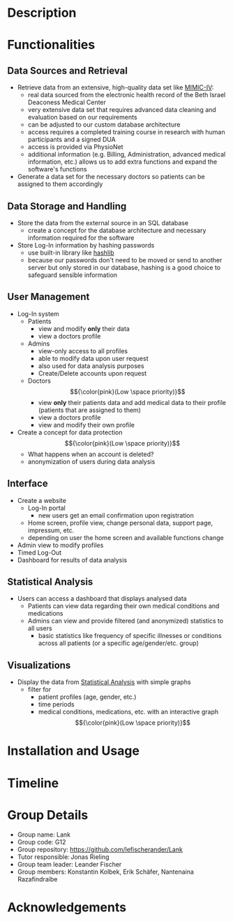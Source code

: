 # Description

# Functionalities

## Data Sources and Retrieval
- Retrieve data from an extensive, high-quality data set like [MIMIC-IV](https://www.nature.com/articles/s41597-022-01899-x):
  - real data sourced from the electronic health record of the Beth Israel Deaconess Medical Center
  - very extensive data set that requires advanced data cleaning and evaluation based on our requirements
  - can be adjusted to our custom database architecture
  - access requires a completed training course in research with human participants and a signed DUA
  - access is provided via PhysioNet
  - additional information (e.g. Billing, Administration, advanced medical information, etc.) allows us to add extra functions and expand the software's functions
- Generate a data set for the necessary doctors so patients can be assigned to them accordingly

## Data Storage and Handling
- Store the data from the external source in an SQL database
  - create a concept for the database architecture and necessary information required for the software
- Store Log-In information by hashing passwords
  - use built-in library like [hashlib](https://docs.python.org/3/library/hashlib.html)
  - because our passwords don't need to be moved or send to another server but only stored in our database, hashing is a good choice to safeguard sensible information

## User Management
- Log-In system
  - Patients
    - view and modify **only** their data
    - view a doctors profile
  - Admins
    - view-only access to all profiles
    - able to modify data upon user request
    - also used for data analysis purposes
    - Create/Delete accounts upon request
  - Doctors $${\color{pink}(Low \space priority)}$$
    - view **only** their patients data and add medical data to their profile (patients that are assigned to them)
    - view a doctors profile
    - view and modify their own profile
- Create a concept for data protection $${\color{pink}(Low \space priority)}$$
  - What happens when an account is deleted? 
  - anonymization of users during data analysis
  
## Interface
- Create a website
  - Log-In portal
    - new users get an email confirmation upon registration
  - Home screen, profile view, change personal data, support page, impressum, etc.
  - depending on user the home screen and available functions change
- Admin view to modify profiles
- Timed Log-Out
- Dashboard for results of data analysis
 
## Statistical Analysis
- Users can access a dashboard that displays analysed data
  - Patients can view data regarding their own medical conditions and medications
  - Admins can view and provide filtered (and anonymized) statistics to all users
    - basic statistics like frequency of specific illnesses or conditions across all patients (or a specific age/gender/etc. group)

## Visualizations
- Display the data from [Statistical Analysis](#statistical_analysis) with simple graphs
  - filter for
    - patient profiles (age, gender, etc.)
    - time periods
    - medical conditions, medications, etc.
  with an interactive graph $${\color{pink}(Low \space priority)}$$

# Installation and Usage

# Timeline

# Group Details

- Group name: Lank
- Group code: G12
- Group repository: https://github.com/lefischerander/Lank
- Tutor responsible: Jonas Rieling
- Group team leader: Leander Fischer
- Group members: Konstantin Kolbek, Erik Schäfer, Nantenaina Razafindraibe

# Acknowledgements
